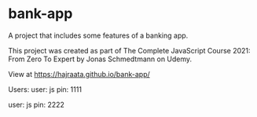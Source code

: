 # bank-app

A project that includes some features of a banking app. 

This project was created as part of The Complete JavaScript Course 2021: From Zero To Expert by Jonas Schmedtmann on Udemy.

View at https://hajraata.github.io/bank-app/

Users: 
user: js
pin: 1111

user: js
pin: 2222
